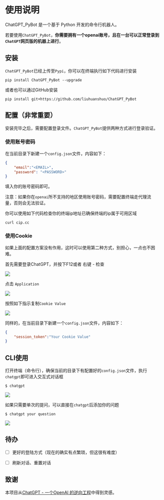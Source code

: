 # 使用说明

ChatGPT_PyBot 是一个基于 Python 开发的命令行机器人。

若要使用`ChatGPT_PyBot`，**你需要拥有一个openai账号，且在一台可以正常登录到`ChatGPT`网页版的机器上进行**。

## 安装

`ChatGPT_PyBot`已经上传至`Pypi`，你可以在终端执行如下代码进行安装

```shell
pip install ChatGPT_PyBot --upgrade
```

或者也可以通过GitHub安装

```shell
pip install git+https://github.com/liuhuanshuo/ChatGPT_PyBot
```



## 配置（非常重要）

安装完毕之后，需要配置登录文件。`ChatGPT_PyBot`提供两种方式进行登录验证。

### 使用账号密码

在当前目录下新建一个`config.json`文件，内容如下：

```json
{
    "email":"<EMAIL>",
    "password": "<PASSWORD>"
}
```

填入你的账号密码即可。

注意：如果你在`openai`所不支持的地区使用账号密码，需要配置终端走代理流量，否则会无法验证。

你可以使用如下代码检查你的终端ip地址已确保终端的ip属于可用区域

```shell
curl cip.cc
```

### 使用Cookie

如果上面的配置方案没有作用，这时可以使用第二种方式，别担心，一点也不困难。

首先需要登录ChatGPT，并按下F12或者 右键 - 检查

![](https://pic.liuzaoqi.com/picgo/202212091104801.png)

点击 `Application`

![](https://pic.liuzaoqi.com/picgo/202212091105819.png)

按照如下指示复制`Cookie Value`

![](https://pic.liuzaoqi.com/picgo/202212091107424.png)

同样的，在当前目录下新建一个`config.json`文件，内容如下：

```json
{
    "session_token":"Your Cookie Value"
}
```



## CLI使用



打开终端（命令行），确保当前的目录下有配置好的`config.json`文件，执行`chatgpt`即可进入交互式对话框

```shell
$ chatgpt
```

![](https://pic.liuzaoqi.com/picgo/202212091115468.png)

如果只需要单次的提问，可以直接在`chatgpt`后添加你的问题

```shell
$ chatgpt your question
```

![](https://pic.liuzaoqi.com/picgo/202212091119492.png)



## 待办

- [ ] 更好的登陆方式（现在的确实有点繁琐，但这很有难度）
- [ ] 刷新对话、重置对话



## 致谢

本项目从[ChatGPT - 一个OpenAI 的逆向工程]( https://github.com/acheong08/ChatGPT)中得到灵感。